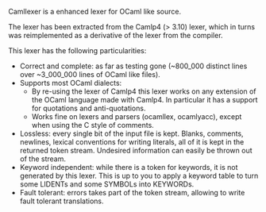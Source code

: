 Camllexer is a enhanced lexer for OCaml like source.

The lexer has been extracted from the Camlp4 (> 3.10) lexer, which in turns
was reimplemented as a derivative of the lexer from the compiler.

This lexer has the following particularities:

* Correct and complete: as far as testing gone (~800\_000 distinct
  lines over ~3\_000\_000 lines of OCaml like files).
* Supports most OCaml dialects:
  * By re-using the lexer of Camlp4 this lexer works on any
    extension of the OCaml language made with Camlp4.
    In particular it has a support for quotations and anti-quotations.
  * Works fine on lexers and parsers (ocamllex, ocamlyacc),
    except when using the C style of comments.
* Lossless: every single bit of the input file is kept.
  Blanks, comments, newlines, lexical conventions for writing
  literals, all of it is kept in the returned token stream.
  Undesired information can easily be thrown out of the stream.
* Keyword independent: while there is a token for keywords, it
  is not generated by this lexer. This is up to you to apply
  a keyword table to turn some LIDENTs and some SYMBOLs into
  KEYWORDs.
* Fault tolerant: errors takes part of the token stream, allowing
  to write fault tolerant translations.

